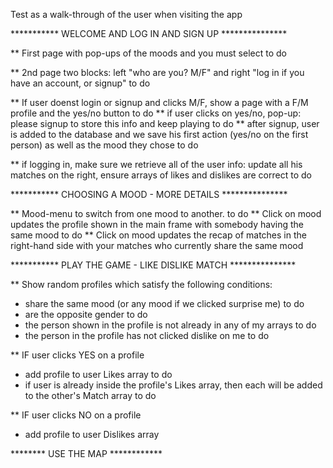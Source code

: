 Test as a walk-through of the user when visiting the app

*********** WELCOME AND LOG IN AND SIGN UP ***************

** First page with pop-ups of the moods and you must select
to do

** 2nd page two blocks: left "who are you? M/F" and right "log in if you have an account, or signup"
to do

** If user doenst login or signup and clicks M/F, show a page with a F/M profile and the yes/no button
to do
** if user clicks on yes/no, pop-up: please signup to store this info and keep playing
to do
** after signup, user is added to the database and we save his first action (yes/no on the first person) as well as the mood they chose
to do

** if logging in, make sure we retrieve all of the user info: update all his matches on the right, ensure arrays of likes and dislikes are correct
to do

*********** CHOOSING A MOOD - MORE DETAILS ***************

** Mood-menu to switch from one mood to another. 
to do
** Click on mood updates the profile shown in the main frame with somebody having the same mood
to do
** Click on mood updates the recap of matches in the right-hand side with your matches who currently share the same mood

*********** PLAY THE GAME - LIKE DISLIKE MATCH ***************

** Show random profiles which satisfy the following conditions:
- share the same mood (or any mood if we clicked surprise me)
to do
- are the opposite gender
to do
- the person shown in the profile is not already in any of my arrays 
to do
- the person in the profile has not clicked dislike on me
to do

** IF user clicks YES on a profile
- add profile to user Likes array
to do
- if user is already inside the profile's Likes array, then each will be added to the other's Match array
to do

** IF user clicks NO on a profile
- add profile to user Dislikes array

********  USE THE MAP ************





